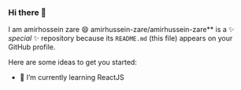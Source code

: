 ### Hi there 👋
I am amirhossein zare 😄
amirhussein-zare/amirhussein-zare** is a ✨ _special_ ✨ repository because its `README.md` (this file) appears on your GitHub profile.

Here are some ideas to get you started:

- 🌱 I’m currently learning ReactJS
